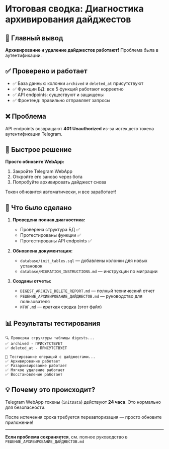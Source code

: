 # Итоговая сводка: Диагностика архивирования дайджестов

## 🎉 Главный вывод

**Архивирование и удаление дайджестов работают!** Проблема была в аутентификации.

## ✅ Проверено и работает

- ✅ База данных: колонки `archived` и `deleted_at` присутствуют
- ✅ Функции БД: все 5 функций работают корректно
- ✅ API endpoints: существуют и защищены
- ✅ Фронтенд: правильно отправляет запросы

## ❌ Проблема

API endpoints возвращают **401 Unauthorized** из-за истекшего токена аутентификации Telegram.

## 🔧 Быстрое решение

**Просто обновите WebApp:**

1. Закройте Telegram WebApp
2. Откройте его заново через бота
3. Попробуйте архивировать дайджест снова

Токен обновится автоматически, и все заработает!

## 📝 Что было сделано

1. **Проведена полная диагностика:**
   - Проверена структура БД ✅
   - Протестированы функции ✅
   - Протестированы API endpoints ✅
   
2. **Обновлена документация:**
   - `database/init_tables.sql` — добавлены колонки для новых установок
   - `database/MIGRATION_INSTRUCTIONS.md` — инструкции по миграции
   
3. **Созданы отчеты:**
   - `DIGEST_ARCHIVE_DELETE_REPORT.md` — полный технический отчет
   - `РЕШЕНИЕ_АРХИВИРОВАНИЕ_ДАЙДЖЕСТОВ.md` — руководство для пользователя
   - `ИТОГ.md` — краткая сводка (этот файл)

## 📊 Результаты тестирования

```
🔍 Проверка структуры таблицы digests...
✅ archived - ПРИСУТСТВУЕТ
✅ deleted_at - ПРИСУТСТВУЕТ

🧪 Тестирование операций с дайджестами...
✅ Архивирование работает
✅ Разархивирование работает
✅ Мягкое удаление работает
✅ Восстановление работает
```

## 💡 Почему это происходит?

Telegram WebApp токены (`initData`) действуют **24 часа**. Это нормально для безопасности.

После истечения срока требуется переавторизация — просто обновите приложение!

---

**Если проблема сохраняется**, см. полное руководство в `РЕШЕНИЕ_АРХИВИРОВАНИЕ_ДАЙДЖЕСТОВ.md`

